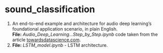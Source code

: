 # sound_classification
1. An end-to-end example and architecture for audio deep learning’s foundational application scenario, in plain English.<br>
<strong>File:</strong> <em>Audio_Deep_Learning...Step_by_Step.ipynb</em> code taken from the article [towardsdatascience.com](https://towardsdatascience.com/audio-deep-learning-made-simple-sound-classification-step-by-step-cebc936bbe5).<br>
2. <strong>File:</strong> <em>LSTM_model.ipynb</em> - LSTM architecture.<br>
